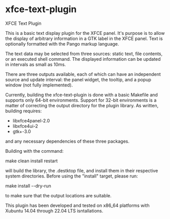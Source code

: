 # xfce-text-plugin
XFCE Text Plugin

This is a basic text display plugin for the XFCE panel.  It's purpose is to
allow the display of arbitrary information in a GTK label in the XFCE panel.
Text is optionally formatted with the Pango markup language.

The text data may be selected from three sources:  static text, file contents,
or an executed shell command.  The displayed information can be updated in
intervals as small as 10ms.

There are three outputs available, each of which can have an independent source
and update interval:  the panel widget, the tooltip, and a popup window (not
fully implemented).

Currently, building the xfce-text-plugin is done with a basic Makefile and
supports only 64-bit environments.  Support for 32-bit environments is a matter
of correcting the output directory for the plugin library.  As written,
building requires:

  - libxfce4panel-2.0
  - libxfce4ui-2
  - gtk+-3.0

and any necessary dependencies of these three packages.

Building with the command:

  make clean install restart

will build the library, the .destktop file, and install them in their
respective system directories.  Before using the "install" target, please run:

  make install --dry-run

to make sure that the output locations are suitable.

This plugin has been developed and tested on x86_64 platforms with Xubuntu 14.04
through 22.04 LTS isntallations.

